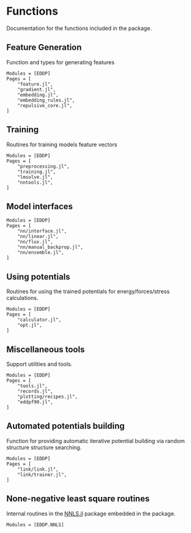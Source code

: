 # Functions

Documentation for the functions included in the package.

## Feature Generation

Function and types for generating features 

```@autodocs
Modules = [EDDP]
Pages = [
    "feature.jl",
    "gradient.jl",
    "embedding.jl",
    "embedding_rules.jl",
    "repulsive_core.jl",
]
```

## Training

Routines for training models feature vectors 

```@autodocs
Modules = [EDDP]
Pages = [
    "preprocessing.jl",
    "training.jl",
    "lmsolve.jl",
    "nntools.jl",
]
```

## Model interfaces

```@autodocs
Modules = [EDDP]
Pages = [
    "nn/interface.jl",
    "nn/linear.jl",
    "nn/flux.jl",
    "nn/manual_backprop.jl",
    "nn/ensemble.jl",
]
```

## Using potentials 

Routines for using the trained potentials for energy/forces/stress calculations.

```@autodocs
Modules = [EDDP]
Pages = [
    "calculator.jl",
    "opt.jl",
]
```

## Miscellaneous tools

Support utilities and tools.

```@autodocs
Modules = [EDDP]
Pages = [
    "tools.jl",
    "records.jl",
    "plotting/recipes.jl",
    "eddpf90.jl",
]
```

## Automated potentials building

Function for providing automatic iterative potential building via random structure structure searching.

```@autodocs
Modules = [EDDP]
Pages = [
    "link/link.jl",
    "link/trainer.jl",
]
```

## None-negative least square routines

Internal routines in the [NNLS.jl](https://github.com/rdeits/NNLS.jl) package embedded in the package.

```@autodocs
Modules = [EDDP.NNLS]
```